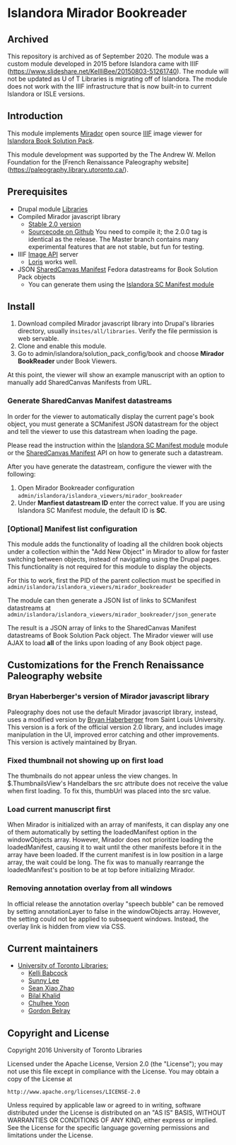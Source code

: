 # Islandora Mirador Bookreader

## Archived
This repository is archived as of September 2020. The module was a custom module developed in 2015 before Islandora came with IIIF (https://www.slideshare.net/KellliBee/20150803-51261740). The module will not be updated as U of T Libraries is migrating off of Islandora. The module does not work with the IIIF infrastructure that is now built-in to current Islandora or ISLE versions. 

## Introduction

This module implements [Mirador](https://github.com/IIIF/mirador) open source [IIIF](http://iiif.io/) image viewer for [Islandora Book Solution Pack](https://github.com/Islandora/islandora_solution_pack_book). 

This module development was supported by the The Andrew W. Mellon Foundation for the [French Renaissance Paleography website] (https://paleography.library.utoronto.ca/).

## Prerequisites

* Drupal module [Libraries](https://www.drupal.org/project/libraries)
* Compiled Mirador javascript library
  * [Stable 2.0 version](https://github.com/IIIF/mirador/releases)
  * [Sourcecode on Github](http://iiif.github.io/mirador/) You need to compile it; the 2.0.0 tag is identical as the release. The Master branch contains many experimental features that are not stable, but fun for testing.
* IIIF [Image API](http://iiif.io/api/image/2.0/) server
  * [Loris](https://github.com/loris-imageserver/loris) works well.
* JSON [SharedCanvas Manifest](http://iiif.io/api/presentation/2.0/#manifest) Fedora datastreams for Book Solution Pack objects
  * You can generate them using the [Islandora SC Manifest module](https://github.com/utlib/islandora_sc_manifest)

## Install
1. Download compiled Mirador javascript library into Drupal's libraries directory, usually in`sites/all/libraries`. Verify the file permission is web servable. 
2. Clone and enable this module.
3. Go to admin/islandora/solution_pack_config/book and choose **Mirador BookReader** under Book Viewers.

At this point, the viewer will show an example manuscript with an option to manually add SharedCanvas Manifests from URL.

### Generate SharedCanvas Manifest datastreams
In order for the viewer to automatically display the current page's book object, you must generate a SCManifest JSON datastream for the object and tell the viewer to use this datastream when loading the page.

Please read the instruction within the [Islandora SC Manifest module](https://github.com/utlib/islandora_sc_manifest) module or the [SharedCanvas Manifest](http://iiif.io/api/presentation/2.0/#manifest) API on how to generate such a datastream.

After you have generate the datastream, configure the viewer with the following:

1. Open Mirador Bookreader configuration `admin/islandora/islandora_viewers/mirador_bookreader`
2. Under **Manfiest datastream ID** enter the correct value. If you are using Islandora SC Manifest module, the default ID is **SC**.

### [Optional] Manifest list configuration

This module adds the functionality of loading all the children book objects under a collection within the "Add New Object" in Mirador to allow for faster switching between objects, instead of navigating using the Drupal pages. This functionality is not required for this module to display the objects. 

For this to work, first the PID of the parent collection must be specified in `admin/islandora/islandora_viewers/mirador_bookreader`

The module can then generate a JSON list of links to SCManifest datastreams at `admin/islandora/islandora_viewers/mirador_bookreader/json_generate`

The result is a JSON array of links to the SharedCanvas Manifest datastreams of Book Solution Pack object. The Mirador viewer will use AJAX to load **all** of the links upon loading of any Book object page. 

## Customizations for the French Renaissance Paleography website

### Bryan Haberberger's version of Mirador javascript library
Paleography does not use the default Mirador javascript library, instead, uses a modified version by [Bryan Haberberger](https://github.com/thehabes) from Saint Louis University.
This version is a fork of the official version 2.0 library, and includes image manipulation in the UI, improved error catching and other improvements. This version is actively maintained by Bryan.

### Fixed thumbnail not showing up on first load
The thumbnails do not appear unless the view changes. In $.ThumbnailsView's Handelbars the src attribute does not receive the value when first loading.
To fix this, thumbUrl was placed into the src value.

### Load current manuscript first
When Mirador is initialized with an array of manifests, it can display any one of them automatically by setting the loadedManifest option in the windowObjects array. However, Mirador does not prioritize loading the loadedManifest, causing it to wait until the other manifests before it in the array have been loaded. If the current manifest is in low position in a large array, the wait could be long.
The fix was to manually rearrange the loadedManifest's position to be at top before initializing Mirador.

### Removing annotation overlay from all windows
In official release the annotation overlay "speech bubble" can be removed by setting annotationLayer to false in the windowObjects array. However, the setting could not be applied to subsequent windows. Instead, the overlay link is hidden from view via CSS.

## Current maintainers

* [University of Toronto Libraries:](http://its.library.utoronto.ca/)
	* [Kelli Babcock](http://its.library.utoronto.ca/staff/kelli-babcock)
	* [Sunny Lee](https://github.com/sunnywd)
	* [Sean Xiao Zhao](https://github.com/sean-xiao-zhao7)
	* [Bilal Khalid](https://github.com/bilalkhalid)
	* [Chulhee Yoon](https://github.com/cyoon84)
	* [Gordon Belray](https://gordonbelray.com)

## Copyright and License

Copyright 2016 University of Toronto Libraries

Licensed under the Apache License, Version 2.0 (the "License");
you may not use this file except in compliance with the License.
You may obtain a copy of the License at

    http://www.apache.org/licenses/LICENSE-2.0

Unless required by applicable law or agreed to in writing, software
distributed under the License is distributed on an "AS IS" BASIS,
WITHOUT WARRANTIES OR CONDITIONS OF ANY KIND, either express or implied.
See the License for the specific language governing permissions and
limitations under the License.
